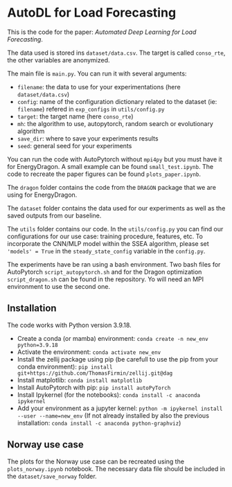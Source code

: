# AutoDL for Load Forecasting

This is the code for the paper: *Automated Deep Learning for Load Forecasting*.


The data used is stored ins ```dataset/data.csv```. The target is called ```conso_rte```, the other variables are anonymized.

The main file is ```main.py```. You can run it with several arguments: 
* ```filename```: the data to use for your experimentations (here ```dataset/data.csv```)
* ```config```: name of the configuration dictionary related to the dataset (ie: ```filename```) refered in ```exp_configs``` in ```utils/config.py```
* ```target```: the target name (here ```conso_rte```)
* ```mh```: the algorithm to use, autopytorch, random search or evolutionary algorithm
* ```save_dir```: where to save your experiments results
* ```seed```: general seed for your experiments

You can run the code with AutoPytorch without ```mpi4py``` but you must have it for EnergyDragon. A small example can be found ```small_test.ipynb```. The code to recreate the paper figures can be found ```plots_paper.ipynb```.

The ```dragon``` folder contains the code from the ```DRAGON``` package that we are using for EnergyDragon.

The ```dataset``` folder contains the data used for our experiments as well as the saved outputs from our baseline.

The ```utils``` folder contains our code. In the ```utils/config.py``` you can find our configurations for our use case: training procedure, features, etc. To incorporate the CNN/MLP model within the SSEA algorithm, please set ```'models' = True``` in the ```steady_state_config``` variable in the ```config.py```.

The experiments have be ran using a bash environment. Two bash files for AutoPytorch ```script_autopytorch.sh``` and for the Dragon optimization ```script_dragon.sh``` can be found in the repository. Yo will need an MPI environment to use the second one.


## Installation

The code works with Python version 3.9.18.

* Create a conda (or mamba) environment: ```conda create -n new_env python=3.9.18```
* Activate the environment: ```conda activate new_env```
* Install the zellij package using pip (be carefull to use the pip from your conda environment): ```pip install git+https://github.com/ThomasFirmin/zellij.git@dag```
* Install matplotlib: ```conda install matplotlib```
* Install AutoPytorch with pip: ```pip install autoPyTorch```
* Install Ipykernel (for the notebooks): ```conda install -c anaconda ipykernel```
* Add your environment as a jupyter kernel: ```python -m ipykernel install --user --name=new_env```
(If not already installed by also the previous installation: ```conda install -c anaconda python-graphviz```)

## Norway use case

The plots for the Norway use case can be recreated using the ```plots_norway.ipynb``` notebook. The necessary data file should be included in the ```dataset/save_norway``` folder.


